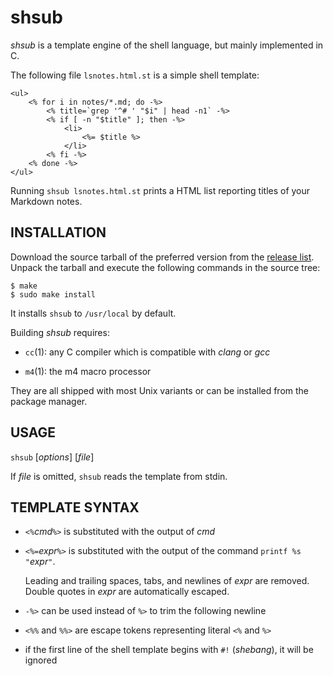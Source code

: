 shsub
=====

*shsub* is a template engine of the shell language,
but mainly implemented in C.

The following file `lsnotes.html.st` is a simple shell template:

	<ul>
		<% for i in notes/*.md; do -%>
			<% title=`grep '^# ' "$i" | head -n1` -%>
			<% if [ -n "$title" ]; then -%>
				<li>
					<%= $title %>
				</li>
			<% fi -%>
		<% done -%>
	</ul>

Running `shsub lsnotes.html.st` prints a HTML list reporting titles of
your Markdown notes.

INSTALLATION
------------

Download the source tarball of the preferred version from
the [release list](https://github.com/dongyx/shsub/releases).
Unpack the tarball and
execute the following commands in the source tree:

	$ make
	$ sudo make install

It installs `shsub` to `/usr/local` by default.

Building *shsub* requires:

- `cc`(1): any C compiler which is compatible with *clang* or *gcc*

- `m4`(1): the m4 macro processor

They are all shipped with most Unix variants
or can be installed from the package manager.

USAGE
-----

`shsub` \[*options*\] \[*file*\]

If *file* is omitted, `shsub` reads the template from stdin.

TEMPLATE SYNTAX
---------------

- `<%`*cmd*`%>` is substituted with the output of *cmd*

- `<%=`*expr*`%>` is substituted with the output of the command
`printf %s "`*expr*`"`. 

	Leading and trailing spaces, tabs, and newlines of *expr*
	are removed.
	Double quotes in *expr* are automatically escaped.

- `-%>` can be used instead of `%>` to trim the following newline

- `<%%` and `%%>` are escape tokens representing literal `<%` and `%>`

- if the first line of the shell template begins with `#!` (*shebang*),
it will be ignored
